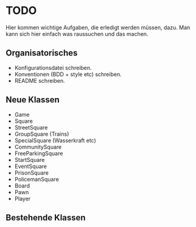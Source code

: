 TODO
====

Hier kommen wichtige Aufgaben, die erledigt werden müssen, dazu.
Man kann sich hier einfach was raussuchen und das machen.

Organisatorisches
-----------------
- Konfigurationsdatei schreiben.
- Konventionen (BDD + style etc) schreiben.
- README schreiben.

Neue Klassen
------------
- Game
- Square
- StreetSquare
- GroupSquare (Trains)
- SpecialSquare (Wasserkraft etc)
- CommunitySquare
- FreeParkingSquare
- StartSquare
- EventSquare
- PrisonSquare
- PolicemanSquare
- Board
- Pawn
- Player

Bestehende Klassen
------------------